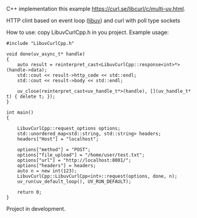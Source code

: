 C++ implementation this example https://curl.se/libcurl/c/multi-uv.html.

HTTP clint based on event loop ([libuv](https://github.com/libuv/libuv)) and curl with poll type sockets

How to use: copy LibuvCurlCpp.h in you project.
Example usage:   

```
#include "LibuvCurlCpp.h"

void done(uv_async_t* handle)
{
    auto result = reinterpret_cast<LibuvCurlCpp::response<int>*>(handle->data);
    std::cout << result->http_code << std::endl;
    std::cout << result->body << std::endl;

    uv_close(reinterpret_cast<uv_handle_t*>(handle), [](uv_handle_t* t) { delete t; });
}

int main()
{

    LibuvCurlCpp::request_options options;
    std::unordered_map<std::string, std::string> headers;
    headers["Host"] = "localhost";

    options["method"] = "POST";
    options["file_upload"] = "/home/user/test.txt";
    options["url"] = "http://localhost:8001/";
    options["headers"] = headers;
    auto n = new int(123);
    LibuvCurlCpp::LibuvCurlCpp<int>::request(options, done, n);
    uv_run(uv_default_loop(), UV_RUN_DEFAULT);

    return 0;
}
```   

Project in development.